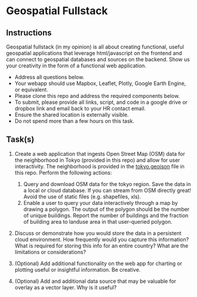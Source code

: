 # Geospatial Fullstack

## Instructions

Geospatial fullstack (in my opinion) is all about creating functional, useful geospatial applications that leverage html/javascript on the frontend and can connect to geospatial databases and sources on the backend. Show us your creativity in the form of a functional web application.

* Address all questions below.
* Your webapp should use Mapbox, Leaflet, Plotly, Google Earth Engine, or equivalent.
* Please clone this repo and address the required components below. 
* To submit, please provide all links, script, and code in a google drive or dropbox link and email back to your HR contact email. 
* Ensure the shared location is externally visible.
* Do not spend more than a few hours on this task.


## Task(s)

1. Create a web application that ingests Open Street Map (OSM) data for the neighborhood in Tokyo (provided in this repo) and allow for user interactivity. The neighborhood is provided in the [tokyo.geojson](https://github.com/shaystrong/assessment/blob/main/geo_fullstack/tokyo.geojson) file in this repo. Perform the following actions:  
   1. Query and download OSM data for the tokyo region. Save the data in a local or cloud database. If you can stream from OSM directly great! Avoid the use of static files (e.g. shapefiles, xls).
   1. Enable a user to query your data interactively through a map by drawing a polygon. The output of the polygon should be the number of unique buildings. Report the number of buildings and the fraction of building area to landuse area in that user-queried polygon.
  
1. Discuss or demonstrate how you would store the data in a persistent cloud environment. How frequently would you capture this information? What is required for storing this info for an entire country? What are the limitations or considerations?

1. (Optional) Add additional functionality on the web app for charting or plotting useful or insightful information. Be creative.

1. (Optional) Add and additional data source that may be valuable for overlay as a vector layer. Why is it useful?
